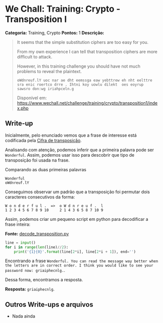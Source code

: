 # We Chall: Training: Crypto - Transposition I

**Categoria:** Training, Crypto
**Pontos:** 1
**Descrição:**

> It seems that the simple substitution ciphers are too easy for you.
>
>From my own experience I can tell that transposition ciphers are more difficult to attack.
>
> However, in this training challenge you should have not much problems to reveal the plaintext.
>
> `oWdnreuf.lY uoc nar ae dht eemssga eaw yebttrew eh nht eelttre sra enic roertco drre . Ihtni koy uowlu dilekt  oes eoyrup sawsro don:wg iriahpceln.g`
>
> Disponível em: https://www.wechall.net/challenge/training/crypto/transposition1/index.php

## Write-up
Inicialmente, pelo enunciado vemos que a frase de interesse está codificada pela [Cifra de transposição](https://en.wikipedia.org/wiki/Transposition_cipher).

Analisando com atenção, podemos inferir que a primeira palavra pode ser `Wonderful`. Assim, podemos usar isso para descobrir que tipo de transposição foi usada na frase.

Comparando as duas primeiras palavras
```
Wonderful
oWdnreuf.lY
```
Conseguimos observar um padrão que a transposição foi permutar dois caracteres consecutivos da forma:

```
W o n d e r f u l .  =>  o W d n r e u f .  l
1 2 3 4 5 6 7 8 9 10     2 1 4 3 6 5 8 7 10 9
```
Assim, podemos criar um pequeno script em python para decodificar a frase inteira:

**Fonte:** [decode_transposition.py](decode_transposition.py)
```python
line = input()
for i in range(len(line)//2):
    print('{1}{0}'.format(line[2*i], line[2*i + 1]), end='')
```
Encontrando a frase `Wonderful. You can read the message way better when the letters are in correct order. I think you would like to see your password now: griaiphecnlg.`.

Dessa forma, encontramos a resposta.

**Resposta:** `griaiphecnlg`.
## Outros Write-ups e arquivos

* Nada ainda
